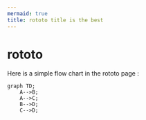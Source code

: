 ```yaml
---
mermaid: true
title: rototo title is the best
---
```


# rototo

Here is a simple flow chart in the rototo page : 

```mermaid
graph TD;
    A-->B;
    A-->C;
    B-->D;
    C-->D;
```
